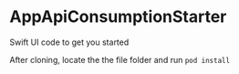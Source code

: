 # AppApiConsumptionStarter
Swift UI code to get you started

After cloning, locate the the file folder and run
``pod install``
